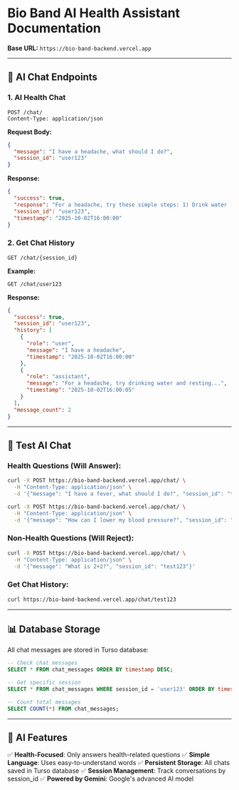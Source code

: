 # Bio Band AI Health Assistant Documentation

**Base URL:** `https://bio-band-backend.vercel.app`

---

## 🤖 AI Chat Endpoints

### 1. AI Health Chat
```http
POST /chat/
Content-Type: application/json
```

**Request Body:**
```json
{
  "message": "I have a headache, what should I do?",
  "session_id": "user123"
}
```

**Response:**
```json
{
  "success": true,
  "response": "For a headache, try these simple steps: 1) Drink water - you might be dehydrated. 2) Rest in a quiet, dark room. 3) Apply a cold or warm compress to your head. 4) Take a pain reliever like paracetamol if needed. If headaches happen often or are very severe, please see a doctor.",
  "session_id": "user123",
  "timestamp": "2025-10-02T16:00:00"
}
```

### 2. Get Chat History
```http
GET /chat/{session_id}
```

**Example:**
```http
GET /chat/user123
```

**Response:**
```json
{
  "success": true,
  "session_id": "user123",
  "history": [
    {
      "role": "user",
      "message": "I have a headache",
      "timestamp": "2025-10-02T16:00:00"
    },
    {
      "role": "assistant", 
      "message": "For a headache, try drinking water and resting...",
      "timestamp": "2025-10-02T16:00:05"
    }
  ],
  "message_count": 2
}
```

---

## 🧪 Test AI Chat

### Health Questions (Will Answer):
```bash
curl -X POST https://bio-band-backend.vercel.app/chat/ \
  -H "Content-Type: application/json" \
  -d '{"message": "I have a fever, what should I do?", "session_id": "test123"}'
```

```bash
curl -X POST https://bio-band-backend.vercel.app/chat/ \
  -H "Content-Type: application/json" \
  -d '{"message": "How can I lower my blood pressure?", "session_id": "test123"}'
```

### Non-Health Questions (Will Reject):
```bash
curl -X POST https://bio-band-backend.vercel.app/chat/ \
  -H "Content-Type: application/json" \
  -d '{"message": "What is 2+2?", "session_id": "test123"}'
```

### Get Chat History:
```bash
curl https://bio-band-backend.vercel.app/chat/test123
```

---

## 📊 Database Storage

All chat messages are stored in Turso database:

```sql
-- Check chat messages
SELECT * FROM chat_messages ORDER BY timestamp DESC;

-- Get specific session
SELECT * FROM chat_messages WHERE session_id = 'user123' ORDER BY timestamp ASC;

-- Count total messages
SELECT COUNT(*) FROM chat_messages;
```

---

## 🎯 AI Features

✅ **Health-Focused**: Only answers health-related questions
✅ **Simple Language**: Uses easy-to-understand words
✅ **Persistent Storage**: All chats saved in Turso database
✅ **Session Management**: Track conversations by session_id
✅ **Powered by Gemini**: Google's advanced AI model